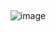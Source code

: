 
</br><div align="center">![image](https://github.com/ICTIS-Cert-System-Project/ICTIS-Cert-System/assets/18510716/e419582c-eddb-43c8-b523-452719746131)</div>
